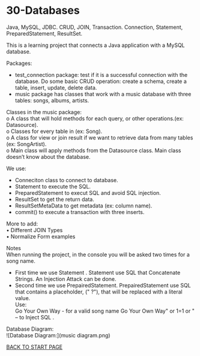 # 30-Databases
Java, MySQL, JDBC. CRUD, JOIN, Transaction. Connection, Statement, PreparedStatement, ResultSet.  

This is a learning project that connects a Java application with a MySQL database.  

Packages:
-  test_connection package: test if it is a successful connection with the database. Do some basic CRUD operation: create a schema, create a table, insert, update, delete data.  
-  music package has classes that work with a music database with three tables: songs, albums, artists.    

Classes in the music package:    
o	A class that will hold methods for each query, or other operations.(ex: Datasource).  
o	Classes for every table in  (ex: Song).  
o	A class for view or join result if we want to retrieve data from many tables (ex: SongArtist).  
o	Main class will apply methods from the Datasource class. Main class doesn’t know about the database.  

We use: 
-  Conneciton class to connect to database.    
-  Statement to execute the SQL.    
-  PreparedStatement to execut SQL and avoid SQL injection.  
-  ResultSet to get the return data.  
-  ResultSetMetaData to get metadata (ex: column name).  
-  commit() to execute a transaction with three inserts.  

More to add:  
•	Different JOIN Types  
•	Normalize Form  examples  

Notes   
When running the project, in the console you will be asked two times for a song name.   
-  First time we use Statement . Statement use SQL that Concatenate Strings. An Injection Attack can be done.  
-  Second time we use PrepairedStatement. PrepairedStatement use SQL that contains a placeholder,  (" ?"),  that will be replaced with a literal value.  
Use:  
Go Your Own Way  - for a valid song name
Go Your Own Way" or 1=1 or " – to Inject SQL . 

Database Diagram:  
![Database Diagram:](music diagram.png)  


 [BACK TO START PAGE](https://github.com/FlorescuAndrei/Start.git)

